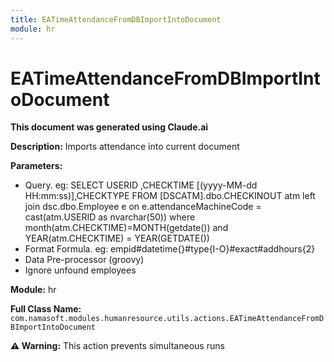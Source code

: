 ```yaml
---
title: EATimeAttendanceFromDBImportIntoDocument
module: hr
---
```



<div class='entity-flows'>

# EATimeAttendanceFromDBImportIntoDocument

**This document was generated using Claude.ai**

**Description:** Imports attendance into current document

**Parameters:**
- Query. eg: SELECT  USERID ,CHECKTIME [(yyyy-MM-dd HH:mm:ss)],CHECKTYPE
  FROM [DSCATM].dbo.CHECKINOUT atm left join dsc.dbo.Employee e on e.attendanceMachineCode = cast(atm.USERID as nvarchar(50))
  where month(atm.CHECKTIME)=MONTH(getdate()) and YEAR(atm.CHECKTIME) = YEAR(GETDATE())
- Format Formula. eg: empid#datetime{}#type{I-O}#exact#addhours{2}
- Data Pre-processor (groovy)
- Ignore unfound employees

**Module:** hr

**Full Class Name:** `com.namasoft.modules.humanresource.utils.actions.EATimeAttendanceFromDBImportIntoDocument`

**⚠️ Warning:** This action prevents simultaneous runs


</div>

